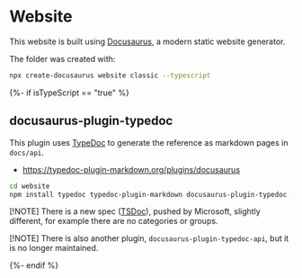 # Website

This website is built using [Docusaurus](https://docusaurus.io/),
a modern static website generator.

The folder was created with:

```sh
npx create-docusaurus website classic --typescript
```

{%- if isTypeScript == "true" %}

## docusaurus-plugin-typedoc

This plugin uses [TypeDoc](https://typedoc.org) to generate
the reference as markdown pages in `docs/api`.

- https://typedoc-plugin-markdown.org/plugins/docusaurus

```sh
cd website
npm install typedoc typedoc-plugin-markdown docusaurus-plugin-typedoc --save-dev
```

[!NOTE]
There is a new spec ([TSDoc](https://tsdoc.org)), pushed by
Microsoft, slightly different, for example there are no
categories or groups.

[!NOTE]
There is also another plugin, `docusaurus-plugin-typedoc-api`, but
it is no longer maintained.

{%- endif %}
